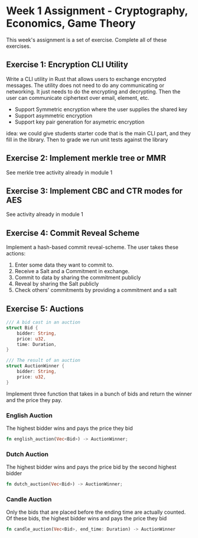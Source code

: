 # Week 1 Assignment - Cryptography, Economics, Game Theory

This week's assignment is a set of exercise. Complete all of these exercises.

## Exercise 1: Encryption CLI Utility

Write a CLI utility in Rust that allows users to exchange encrypted messages. The utility does not need to do any communicating or networking. It just needs to do the encrypting and decrypting. Then the user can communicate ciphertext over email, element, etc.

- Support Symmetric encryption where the user supplies the shared key
- Support asymmetric encryption
- Support key pair generation for asymetric encryption

idea: we could give students starter code that is the main CLI part, and they fill in the library. Then to grade we run unit tests against the library

## Exercise 2: Implement merkle tree or MMR

See merkle tree activity already in module 1

## Exercise 3: Implement CBC and CTR modes for AES

See activity already in module 1

## Exercise 4: Commit Reveal Scheme

Implement a hash-based commit reveal-scheme. The user takes these actions:

1. Enter some data they want to commit to.
2. Receive a Salt and a Commitment in exchange.
3. Commit to data by sharing the commitment publicly
4. Reveal by sharing the Salt publicly
5. Check others' commitments by providing a commitment and a salt

## Exercise 5: Auctions

```rust
/// A bid cast in an auction
struct Bid {
    bidder: String,
    price: u32,
    time: Duration,
}

/// The result of an auction
struct AuctionWinner {
    bidder: String,
    price: u32,
}
```

Implement three function that takes in a bunch of bids and return the winner and the price they pay.

### English Auction

The highest bidder wins and pays the price they bid

```rust
fn english_auction(Vec<Bid>) -> AuctionWinner;
```

### Dutch Auction

The highest bidder wins and pays the price bid by the second highest bidder

```rust
fn dutch_auction(Vec<Bid>) -> AuctionWinner;
```

### Candle Auction

Only the bids that are placed before the ending time are actually counted. Of these bids, the highest bidder wins and pays the price they bid

```rust
fn candle_auction(Vec<Bid>, end_time: Duration) -> AuctionWinner
```
